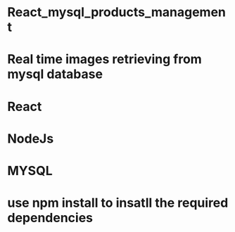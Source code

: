 # React_mysql_products_management
# Real time images retrieving from mysql database

# React
# NodeJs
# MYSQL

# use npm install to insatll the required dependencies